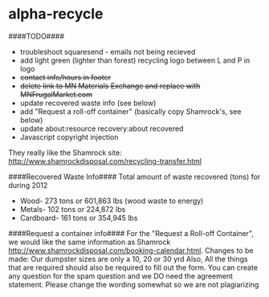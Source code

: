 alpha-recycle
=============

####TODO####
- troubleshoot squaresend - emails not being recieved
- add light green (lighter than forest) recycling logo between L and P in logo
- ~~contact info/hours in footer~~
- ~~delete link to MN Materials Exchange and replace with MNFrugalMarket.com~~
- update recovered waste info (see below)
- add "Request a roll-off container" (basically copy Shamrock's, see below)
- update about:resource recovery:about recovered
- Javascript copyright injection

They really like the Shamrock site: http://www.shamrockdisposal.com/recycling-transfer.html


####Recovered Waste Info####
Total amount of waste recovered (tons) for during 2012

- Wood- 273 tons or 601,863 lbs (wood waste to energy)
- Metals- 102 tons or  224,872 lbs
- Cardboard- 161 tons or 354,945 lbs



####Request a container info####
For the "Request a Roll-off Container", we would like the same information as Shamrock http://www.shamrockdisposal.com/booking-calendar.html.
Changes to be made: Our dumpster sizes are only a 10, 20 or 30 yrd
Also, All the things that are required should also be required to fill out the form.
You can create any question for the spam question and we DO need the agreement statement. Please change the wording somewhat so we are not plagiarizing
